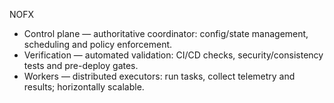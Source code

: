 NOFX
- Control plane — authoritative coordinator: config/state management, scheduling and policy enforcement.
- Verification — automated validation: CI/CD checks, security/consistency tests and pre-deploy gates.
- Workers — distributed executors: run tasks, collect telemetry and results; horizontally scalable.
